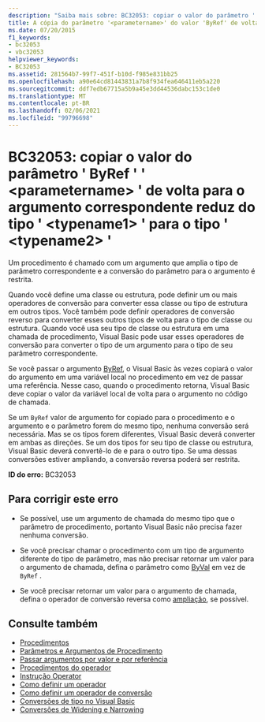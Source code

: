 ```yaml
---
description: "Saiba mais sobre: BC32053: copiar o valor do parâmetro ' ByRef ' ' <parametername> ' de volta para o argumento correspondente reduz do tipo ' <typename1> ' para o tipo '<typename2>"
title: A cópia do parâmetro '<parametername>' do valor 'ByRef' de volta para o argumento correspondente é restrita do tipo '<typename1>' para o tipo '<typename2>'
ms.date: 07/20/2015
f1_keywords:
- bc32053
- vbc32053
helpviewer_keywords:
- BC32053
ms.assetid: 281564b7-99f7-451f-b10d-f985e831bb25
ms.openlocfilehash: a90e64cd81443831a7b8f934fea646411eb5a220
ms.sourcegitcommit: ddf7edb67715a5b9a45e3dd44536dabc153c1de0
ms.translationtype: MT
ms.contentlocale: pt-BR
ms.lasthandoff: 02/06/2021
ms.locfileid: "99796698"
---
```

# <a name="bc32053-copying-the-value-of-byref-parameter-parametername-back-to-the-matching-argument-narrows-from-type-typename1-to-type-typename2"></a>BC32053: copiar o valor do parâmetro ' ByRef ' ' \<parametername> ' de volta para o argumento correspondente reduz do tipo ' \<typename1> ' para o tipo ' \<typename2> '

Um procedimento é chamado com um argumento que amplia o tipo de parâmetro correspondente e a conversão do parâmetro para o argumento é restrita.

 Quando você define uma classe ou estrutura, pode definir um ou mais operadores de conversão para converter essa classe ou tipo de estrutura em outros tipos. Você também pode definir operadores de conversão reverso para converter esses outros tipos de volta para o tipo de classe ou estrutura. Quando você usa seu tipo de classe ou estrutura em uma chamada de procedimento, Visual Basic pode usar esses operadores de conversão para converter o tipo de um argumento para o tipo de seu parâmetro correspondente.

 Se você passar o argumento [ByRef](../modifiers/byref.md), o Visual Basic às vezes copiará o valor do argumento em uma variável local no procedimento em vez de passar uma referência. Nesse caso, quando o procedimento retorna, Visual Basic deve copiar o valor da variável local de volta para o argumento no código de chamada.

 Se um `ByRef` valor de argumento for copiado para o procedimento e o argumento e o parâmetro forem do mesmo tipo, nenhuma conversão será necessária. Mas se os tipos forem diferentes, Visual Basic deverá converter em ambas as direções. Se um dos tipos for seu tipo de classe ou estrutura, Visual Basic deverá convertê-lo de e para o outro tipo. Se uma dessas conversões estiver ampliando, a conversão reversa poderá ser restrita.

 **ID do erro:** BC32053

## <a name="to-correct-this-error"></a>Para corrigir este erro

- Se possível, use um argumento de chamada do mesmo tipo que o parâmetro de procedimento, portanto Visual Basic não precisa fazer nenhuma conversão.

- Se você precisar chamar o procedimento com um tipo de argumento diferente do tipo de parâmetro, mas não precisar retornar um valor para o argumento de chamada, defina o parâmetro como [ByVal](../modifiers/byval.md) em vez de `ByRef` .

- Se você precisar retornar um valor para o argumento de chamada, defina o operador de conversão reversa como [ampliação](../modifiers/widening.md), se possível.

## <a name="see-also"></a>Consulte também

- [Procedimentos](../../programming-guide/language-features/procedures/index.md)
- [Parâmetros e Argumentos de Procedimento](../../programming-guide/language-features/procedures/procedure-parameters-and-arguments.md)
- [Passar argumentos por valor e por referência](../../programming-guide/language-features/procedures/passing-arguments-by-value-and-by-reference.md)
- [Procedimentos do operador](../../programming-guide/language-features/procedures/operator-procedures.md)
- [Instrução Operator](../statements/operator-statement.md)
- [Como definir um operador](../../programming-guide/language-features/procedures/how-to-define-an-operator.md)
- [Como definir um operador de conversão](../../programming-guide/language-features/procedures/how-to-define-a-conversion-operator.md)
- [Conversões de tipo no Visual Basic](../../programming-guide/language-features/data-types/type-conversions.md)
- [Conversões de Widening e Narrowing](../../programming-guide/language-features/data-types/widening-and-narrowing-conversions.md)
